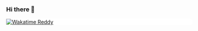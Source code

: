 ### Hi there 👋
<a href="https://wakatime.com/@Reddy">
  <div style="background-color: white; border-radius: 10px;">
    <img src="https://wakatime.com/share/@Reddy/f9174a4f-6388-4d04-9b12-66eddfc0e0da.png" alt="Wakatime Reddy">
  </div>
</a>
<!--
**ReddyX/ReddyX** is a ✨ _special_ ✨ repository because its `README.md` (this file) appears on your GitHub profile.

Here are some ideas to get you started:

- 🔭 I’m currently working on ...
- 🌱 I’m currently learning ...
- 👯 I’m looking to collaborate on ...
- 🤔 I’m looking for help with ...
- 💬 Ask me about ...
- 📫 How to reach me: ...
- 😄 Pronouns: ...
- ⚡ Fun fact: ...
-->
